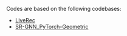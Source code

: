 Codes are based on the following codebases:

- [LiveRec](https://github.com/JRappaz/liverec)
- [SR-GNN_PyTorch-Geometric](https://github.com/userbehavioranalysis/SR-GNN_PyTorch-Geometric)